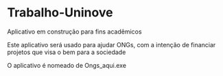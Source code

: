 # Trabalho-Uninove

Aplicativo em construção para fins acadêmicos

Este aplicativo será usado para ajudar ONGs, com a intenção de financiar projetos que visa o bem para a sociedade

O aplicativo é nomeado de Ongs_aqui.exe
